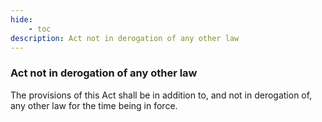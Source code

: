 ```yaml
---
hide:
    - toc
description: Act not in derogation of any other law
---
```


### Act not in derogation of any other law

The provisions of this Act shall be in addition to, and not in derogation of, any other law for the time being in force.
